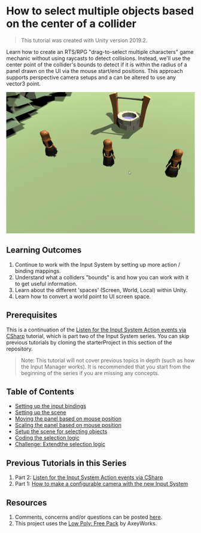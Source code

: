 # How to select multiple objects based on the center of a collider

> This tutorial was created with Unity version 2019.2.

Learn how to create an RTS/RPG "drag-to-select multiple characters" game mechanic without using raycasts to detect collisions. Instead, we'll use the center point of the collider's bounds to detect if it is within the radius of a panel drawn on the UI via the mouse start/end positions. This approach supports perspective camera setups and a can be altered to use any vector3 point. 

![Demo of Final Result](./images/pt-5-4-final-demo.gif)

## Learning Outcomes

1. Continue to work with the Input System by setting up more action / binding mappings.
2. Understand what a colliders "bounds" is and how you can work with it to get useful information.
3. Learn about the different 'spaces' (Screen, World, Local) within Unity. 
4. Learn how to convert a world point to UI screen space. 

## Prerequisites
This is a continuation of the [Listen for the Input System Action events via CSharp](../Listen-for-Input-System-events-via-CSharp/) tutorial, which is part two of the Input System series. You can skip previous tutorials by cloning the starterProject in this section of the repository.

> Note: This tutorial will not cover previous topics in depth (such as how the Input Manager works). It is recommended that you start from the beginning of the series if you are missing any concepts. 

## Table of Contents
- [Setting up the input bindings](./articles/pt-1-setting-up-the-input-bindings.md)
- [Setting up the scene](./articles/pt-2-setting-up-the-scene.md)
- [Moving the panel based on mouse position](./articles/pt-3-moving-the-panel-based-on-mouse-click.md)
- [Scaling the panel based on mouse position](./articles/pt-4-scaling-the-panel-based-on-mouse-position.md)
- [Setup the scene for selecting objects](./articles/pt-5-setup-the-scene-for-selecting-objects.md)
- [Coding the selection logic](./articlespt-6-coding-the-selection-logic.md)
- [Challenge: Extendthe selection logic](./articles/pt-7-challenge-extending-the-selection-logic.md)

## Previous Tutorials in this Series
1. Part 2: [Listen for the Input System Action events via CSharp](../Listen-for-Input-System-events-via-CSharp/)
2. Part 1: [How to make a configurable camera with the new Input System](../How-to-make-a-configurable-camera-with-the-new-Input-System/)

## Resources
1. Comments, concerns and/or questions can be posted [here](https://github.com/Yecats/GameDevTutorials/issues/6).
2. This project uses the [Low Poly: Free Pack](https://www.assetstore.unity3d.com/en/#!/content/58821) by AxeyWorks.



